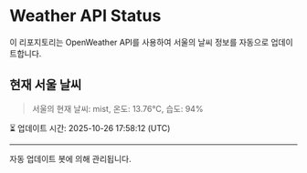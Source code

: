 
# Weather API Status

이 리포지토리는 OpenWeather API를 사용하여 서울의 날씨 정보를 자동으로 업데이트합니다.

## 현재 서울 날씨
> 서울의 현재 날씨: mist, 온도: 13.76°C, 습도: 94%

⏳ 업데이트 시간: 2025-10-26 17:58:12 (UTC)

---
자동 업데이트 봇에 의해 관리됩니다.
